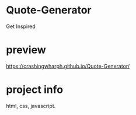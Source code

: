 # Quote-Generator
Get Inspired

# preview
https://crashingwharph.github.io/Quote-Generator/

# project info
html, css, javascript.
